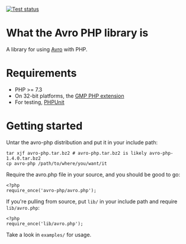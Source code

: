 [![Test status](https://github.com/researchgate/avro-php/actions/workflows/tests.yml/badge.svg)](https://github.com/researchgate/avro-php/actions/workflows/tests.yml)

What the Avro PHP library is
============================

A library for using [Avro](http://avro.apache.org/) with PHP.

Requirements
============
 * PHP >= 7.3
 * On 32-bit platforms, the [GMP PHP extension](http://php.net/gmp)
 * For testing, [PHPUnit](http://www.phpunit.de/)

Getting started
===============

Untar the avro-php distribution and put it in your include path:

    tar xjf avro-php.tar.bz2 # avro-php.tar.bz2 is likely avro-php-1.4.0.tar.bz2
    cp avro-php /path/to/where/you/want/it

Require the avro.php file in your source, and you should be good to go:

    <?php
    require_once('avro-php/avro.php');

If you're pulling from source, put `lib/` in your include path and require `lib/avro.php`:

    <?php
    require_once('lib/avro.php');

Take a look in `examples/` for usage.
